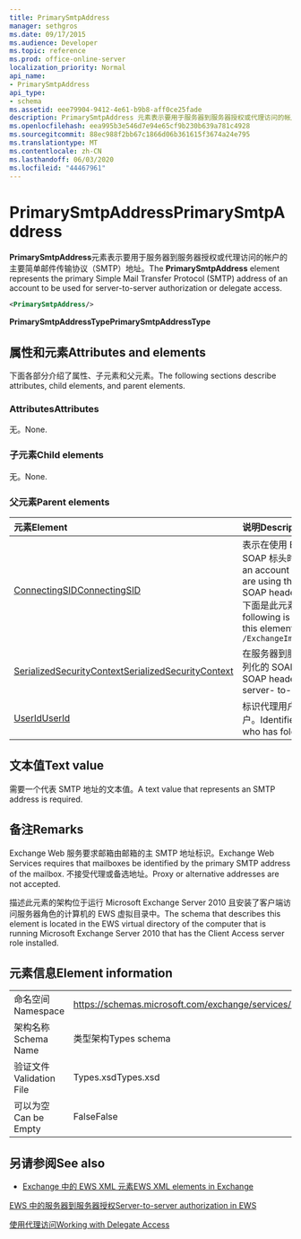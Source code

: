 ```yaml
---
title: PrimarySmtpAddress
manager: sethgros
ms.date: 09/17/2015
ms.audience: Developer
ms.topic: reference
ms.prod: office-online-server
localization_priority: Normal
api_name:
- PrimarySmtpAddress
api_type:
- schema
ms.assetid: eee79904-9412-4e61-b9b8-aff0ce25fade
description: PrimarySmtpAddress 元素表示要用于服务器到服务器授权或代理访问的帐户的主要简单邮件传输协议（SMTP）地址。
ms.openlocfilehash: eea995b3e546d7e94e65cf9b230b639a781c4928
ms.sourcegitcommit: 88ec988f2bb67c1866d06b361615f3674a24e795
ms.translationtype: MT
ms.contentlocale: zh-CN
ms.lasthandoff: 06/03/2020
ms.locfileid: "44467961"
---
```

# <a name="primarysmtpaddress"></a><span data-ttu-id="1ee6d-103">PrimarySmtpAddress</span><span class="sxs-lookup"><span data-stu-id="1ee6d-103">PrimarySmtpAddress</span></span>

<span data-ttu-id="1ee6d-104">**PrimarySmtpAddress**元素表示要用于服务器到服务器授权或代理访问的帐户的主要简单邮件传输协议（SMTP）地址。</span><span class="sxs-lookup"><span data-stu-id="1ee6d-104">The **PrimarySmtpAddress** element represents the primary Simple Mail Transfer Protocol (SMTP) address of an account to be used for server-to-server authorization or delegate access.</span></span> 
  
```xml
<PrimarySmtpAddress/>
```

 <span data-ttu-id="1ee6d-105">**PrimarySmtpAddressType**</span><span class="sxs-lookup"><span data-stu-id="1ee6d-105">**PrimarySmtpAddressType**</span></span>
## <a name="attributes-and-elements"></a><span data-ttu-id="1ee6d-106">属性和元素</span><span class="sxs-lookup"><span data-stu-id="1ee6d-106">Attributes and elements</span></span>

<span data-ttu-id="1ee6d-107">下面各部分介绍了属性、子元素和父元素。</span><span class="sxs-lookup"><span data-stu-id="1ee6d-107">The following sections describe attributes, child elements, and parent elements.</span></span>
  
### <a name="attributes"></a><span data-ttu-id="1ee6d-108">Attributes</span><span class="sxs-lookup"><span data-stu-id="1ee6d-108">Attributes</span></span>

<span data-ttu-id="1ee6d-109">无。</span><span class="sxs-lookup"><span data-stu-id="1ee6d-109">None.</span></span>
  
### <a name="child-elements"></a><span data-ttu-id="1ee6d-110">子元素</span><span class="sxs-lookup"><span data-stu-id="1ee6d-110">Child elements</span></span>

<span data-ttu-id="1ee6d-111">无。</span><span class="sxs-lookup"><span data-stu-id="1ee6d-111">None.</span></span>
  
### <a name="parent-elements"></a><span data-ttu-id="1ee6d-112">父元素</span><span class="sxs-lookup"><span data-stu-id="1ee6d-112">Parent elements</span></span>

|<span data-ttu-id="1ee6d-113">**元素**</span><span class="sxs-lookup"><span data-stu-id="1ee6d-113">**Element**</span></span>|<span data-ttu-id="1ee6d-114">**说明**</span><span class="sxs-lookup"><span data-stu-id="1ee6d-114">**Description**</span></span>|
|:-----|:-----|
|[<span data-ttu-id="1ee6d-115">ConnectingSID</span><span class="sxs-lookup"><span data-stu-id="1ee6d-115">ConnectingSID</span></span>](connectingsid.md) <br/> |<span data-ttu-id="1ee6d-116">表示在使用 ExchangeImpersonation SOAP 标头时要模拟的帐户。</span><span class="sxs-lookup"><span data-stu-id="1ee6d-116">Represents an account to impersonate when you are using the ExchangeImpersonation SOAP header.</span></span>  <br/> <span data-ttu-id="1ee6d-117">下面是此元素的 XPath 表达式： </span><span class="sxs-lookup"><span data-stu-id="1ee6d-117">The following is the XPath expression to this element:</span></span>  <br/>  `/ExchangeImpersonation/ConnectingSID` <br/> |
|[<span data-ttu-id="1ee6d-118">SerializedSecurityContext</span><span class="sxs-lookup"><span data-stu-id="1ee6d-118">SerializedSecurityContext</span></span>](serializedsecuritycontext.md) <br/> |<span data-ttu-id="1ee6d-119">在服务器到服务器身份验证中用于令牌序列化的 SOAP 标头中使用。</span><span class="sxs-lookup"><span data-stu-id="1ee6d-119">Used in the SOAP header for token serialization in server- to-server authentication.</span></span>  <br/> |
|[<span data-ttu-id="1ee6d-120">UserId</span><span class="sxs-lookup"><span data-stu-id="1ee6d-120">UserId</span></span>](userid.md) <br/> |<span data-ttu-id="1ee6d-121">标识代理用户或具有文件夹访问权限的用户。</span><span class="sxs-lookup"><span data-stu-id="1ee6d-121">Identifies a delegate user or a user who has folder access permissions.</span></span>  <br/> |
   
## <a name="text-value"></a><span data-ttu-id="1ee6d-122">文本值</span><span class="sxs-lookup"><span data-stu-id="1ee6d-122">Text value</span></span>

<span data-ttu-id="1ee6d-123">需要一个代表 SMTP 地址的文本值。</span><span class="sxs-lookup"><span data-stu-id="1ee6d-123">A text value that represents an SMTP address is required.</span></span>
  
## <a name="remarks"></a><span data-ttu-id="1ee6d-124">备注</span><span class="sxs-lookup"><span data-stu-id="1ee6d-124">Remarks</span></span>

<span data-ttu-id="1ee6d-125">Exchange Web 服务要求邮箱由邮箱的主 SMTP 地址标识。</span><span class="sxs-lookup"><span data-stu-id="1ee6d-125">Exchange Web Services requires that mailboxes be identified by the primary SMTP address of the mailbox.</span></span> <span data-ttu-id="1ee6d-126">不接受代理或备选地址。</span><span class="sxs-lookup"><span data-stu-id="1ee6d-126">Proxy or alternative addresses are not accepted.</span></span>
  
<span data-ttu-id="1ee6d-127">描述此元素的架构位于运行 Microsoft Exchange Server 2010 且安装了客户端访问服务器角色的计算机的 EWS 虚拟目录中。</span><span class="sxs-lookup"><span data-stu-id="1ee6d-127">The schema that describes this element is located in the EWS virtual directory of the computer that is running Microsoft Exchange Server 2010 that has the Client Access server role installed.</span></span>
  
## <a name="element-information"></a><span data-ttu-id="1ee6d-128">元素信息</span><span class="sxs-lookup"><span data-stu-id="1ee6d-128">Element information</span></span>

|||
|:-----|:-----|
|<span data-ttu-id="1ee6d-129">命名空间</span><span class="sxs-lookup"><span data-stu-id="1ee6d-129">Namespace</span></span>  <br/> |https://schemas.microsoft.com/exchange/services/2006/types  <br/> |
|<span data-ttu-id="1ee6d-130">架构名称</span><span class="sxs-lookup"><span data-stu-id="1ee6d-130">Schema Name</span></span>  <br/> |<span data-ttu-id="1ee6d-131">类型架构</span><span class="sxs-lookup"><span data-stu-id="1ee6d-131">Types schema</span></span>  <br/> |
|<span data-ttu-id="1ee6d-132">验证文件</span><span class="sxs-lookup"><span data-stu-id="1ee6d-132">Validation File</span></span>  <br/> |<span data-ttu-id="1ee6d-133">Types.xsd</span><span class="sxs-lookup"><span data-stu-id="1ee6d-133">Types.xsd</span></span>  <br/> |
|<span data-ttu-id="1ee6d-134">可以为空</span><span class="sxs-lookup"><span data-stu-id="1ee6d-134">Can be Empty</span></span>  <br/> |<span data-ttu-id="1ee6d-135">False</span><span class="sxs-lookup"><span data-stu-id="1ee6d-135">False</span></span>  <br/> |
   
## <a name="see-also"></a><span data-ttu-id="1ee6d-136">另请参阅</span><span class="sxs-lookup"><span data-stu-id="1ee6d-136">See also</span></span>



- [<span data-ttu-id="1ee6d-137">Exchange 中的 EWS XML 元素</span><span class="sxs-lookup"><span data-stu-id="1ee6d-137">EWS XML elements in Exchange</span></span>](ews-xml-elements-in-exchange.md)


[<span data-ttu-id="1ee6d-138">EWS 中的服务器到服务器授权</span><span class="sxs-lookup"><span data-stu-id="1ee6d-138">Server-to-server authorization in EWS</span></span>](https://msdn.microsoft.com/library/f1610a20-672d-448b-8c00-5b0fbcaf31cb%28Office.15%29.aspx)
  
[<span data-ttu-id="1ee6d-139">使用代理访问</span><span class="sxs-lookup"><span data-stu-id="1ee6d-139">Working with Delegate Access</span></span>](https://msdn.microsoft.com/library/dfd6b4a3-8fd3-47ba-83c0-52465cb5f3f3%28Office.15%29.aspx)


